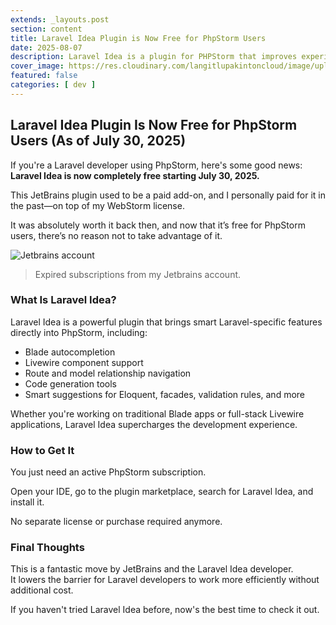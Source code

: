 ```yaml
---
extends: _layouts.post
section: content
title: Laravel Idea Plugin is Now Free for PhpStorm Users
date: 2025-08-07
description: Laravel Idea is a plugin for PHPStorm that improves experience with blade files and Livewire components.
cover_image: https://res.cloudinary.com/langitlupakintoncloud/image/upload/v1754443738/hugo/jcos.io/satmtn7lpsnx17tpnpg4.webp
featured: false
categories: [ dev ]
---
```


## Laravel Idea Plugin Is Now Free for PhpStorm Users (As of July 30, 2025)

If you're a Laravel developer using PhpStorm, here's some good news: **Laravel Idea is now completely free starting July 30, 2025.**

This JetBrains plugin used to be a paid add-on, and I personally paid for it in the past—on top of my WebStorm license.

It was absolutely worth it back then, and now that it’s free for PhpStorm users, there’s no reason not to take advantage of it.

![Jetbrains account](https://res.cloudinary.com/langitlupakintoncloud/image/upload/v1754443839/hugo/jcos.io/jltw879rk9gfhi5e9xnk.png)

> Expired subscriptions from my Jetbrains account.

### What Is Laravel Idea?

Laravel Idea is a powerful plugin that brings smart Laravel-specific features directly into PhpStorm, including:

- Blade autocompletion
- Livewire component support
- Route and model relationship navigation
- Code generation tools
- Smart suggestions for Eloquent, facades, validation rules, and more

Whether you're working on traditional Blade apps or full-stack Livewire applications, Laravel Idea supercharges the development experience.

### How to Get It

You just need an active PhpStorm subscription.

Open your IDE, go to the plugin marketplace, search for Laravel Idea, and install it.

No separate license or purchase required anymore.

### Final Thoughts

This is a fantastic move by JetBrains and the Laravel Idea developer.  
It lowers the barrier for Laravel developers to work more efficiently without additional cost.

If you haven't tried Laravel Idea before, now's the best time to check it out.
